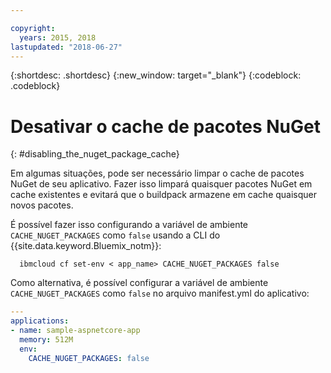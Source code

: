 ```yaml
---

copyright:
  years: 2015, 2018
lastupdated: "2018-06-27"
---
```


{:shortdesc: .shortdesc}
{:new_window: target="_blank"}
{:codeblock: .codeblock}

# Desativar o cache de pacotes NuGet
{: #disabling_the_nuget_package_cache}

Em algumas situações, pode ser necessário limpar o cache de pacotes NuGet de seu aplicativo.  Fazer isso limpará quaisquer pacotes NuGet em cache existentes e evitará que o buildpack armazene em cache quaisquer novos pacotes.

É possível fazer isso configurando a variável de ambiente `CACHE_NUGET_PACKAGES` como `false` usando a CLI do {{site.data.keyword.Bluemix_notm}}:

```shell
  ibmcloud cf set-env < app_name> CACHE_NUGET_PACKAGES false
```

Como alternativa, é possível configurar a variável de ambiente `CACHE_NUGET_PACKAGES` como `false` no arquivo manifest.yml do aplicativo:

```yml
---
applications:
- name: sample-aspnetcore-app
  memory: 512M
  env:
    CACHE_NUGET_PACKAGES: false
```
